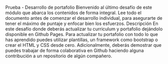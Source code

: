 Prueba - Desarrollo de portafolio
Bienvenido al último desafío de este módulo que abarca los contenidos de forma integral.
Lee todo el documento antes de comenzar el desarrollo individual, para asegurarte de tener
el máximo de puntaje y enfocar bien los esfuerzos.
Descripción
En este desafío donde deberás actualizar tu curriculum y portafolio dejándolo disponible en
Github Pages.
Para actualizar tu portafolio con todo lo que has aprendido puedes utilizar plantillas, un
framework como bootstrap o crear el HTML y CSS desde cero.
Adicionalmente, deberás demostrar que puedes trabajar de forma colaborativa en Github
haciendo alguna contribución a un repositorio de algún compañero.
